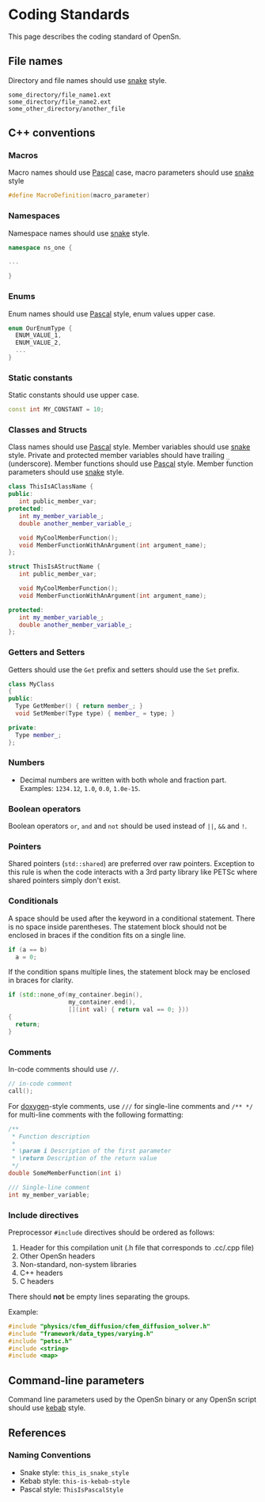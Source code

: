 # Coding Standards


This page describes the coding standard of OpenSn.

## File names

Directory and file names should use [snake](#naming-conventions) style.

```
some_directory/file_name1.ext
some_directory/file_name2.ext
some_other_directory/another_file
```

## C++ conventions


### Macros

Macro names should use [Pascal](#naming-conventions) case, macro parameters should
use [snake](#naming-conventions) style

```c++
#define MacroDefinition(macro_parameter)
```

### Namespaces

Namespace names should use [snake](#naming-conventions) style.

```C++
namespace ns_one {

...

}
```

### Enums

Enum names should use [Pascal](#naming-conventions) style, enum values upper case.

```c++
enum OurEnumType {
  ENUM_VALUE_1,
  ENUM_VALUE_2,
  ...
}
```

### Static constants

Static constants should use upper case.

```c++
const int MY_CONSTANT = 10;
```

### Classes and Structs

Class names should use [Pascal](#naming-conventions) style.
Member variables should use [snake](#naming-conventions) style.
Private and protected member variables should have trailing `_` (underscore).
Member functions should use [Pascal](#naming-conventions) style.
Member function parameters should use [snake](#naming-conventions) style.


```c++
class ThisIsAClassName {
public:
   int public_member_var;
protected:
   int my_member_variable_;
   double another_member_variable_;

   void MyCoolMemberFunction();
   void MemberFunctionWithAnArgument(int argument_name);
};

struct ThisIsAStructName {
   int public_member_var;

   void MyCoolMemberFunction();
   void MemberFunctionWithAnArgument(int argument_name);

protected:
   int my_member_variable_;
   double another_member_variable_;
};
```

### Getters and Setters

Getters should use the `Get` prefix and setters should use the `Set` prefix.

```c++
class MyClass
{
public:
  Type GetMember() { return member_; }
  void SetMember(Type type) { member_ = type; }

private:
  Type member_;
};
```

### Numbers

- Decimal numbers are written with both whole and fraction part.
  Examples: `1234.12`, `1.0`, `0.0`, `1.0e-15`.

### Boolean operators

Boolean operators `or`, `and` and `not` should be used instead of `||`, `&&` and `!`.

### Pointers

Shared pointers (`std::shared`) are preferred over raw pointers.
Exception to this rule is when the code interacts with a 3rd party library like PETSc where
shared pointers simply don't exist.

### Conditionals

A space should be used after the keyword in a conditional statement. There
is no space inside parentheses. The statement block should not be enclosed
in braces if the condition fits on a single line.

```c++
if (a == b)
  a = 0;
```

If the condition spans multiple lines, the statement block may be enclosed in
braces for clarity.

```c++
if (std::none_of(my_container.begin(),
                 my_container.end(),
                 [](int val) { return val == 0; }))
{
  return;
}
```

### Comments

In-code comments should use `//`.

```c++
// in-code comment
call();
```

For [doxygen](https://www.doxygen.nl/)-style comments, use `///` for single-line comments
and `/** */` for multi-line comments with the following formatting:

```c++
/**
 * Function description
 *
 * \param i Description of the first parameter
 * \return Description of the return value
 */
double SomeMemberFunction(int i)

/// Single-line comment
int my_member_variable;
```

### Include directives

Preprocessor `#include` directives should be ordered as follows:

1. Header for this compilation unit (.h file that corresponds to .cc/.cpp file)
1. Other OpenSn headers
1. Non-standard, non-system libraries
1. C++ headers
1. C headers

There should **not** be empty lines separating the groups.

Example:
```c++
#include "physics/cfem_diffusion/cfem_diffusion_solver.h"
#include "framework/data_types/varying.h"
#include "petsc.h"
#include <string>
#include <map>
```

## Command-line parameters

Command line parameters used by the OpenSn binary or any OpenSn script should use
[kebab](#naming-conventions) style.

## References

### Naming Conventions
- Snake style: `this_is_snake_style`
- Kebab style: `this-is-kebab-style`
- Pascal style: `ThisIsPascalStyle`
